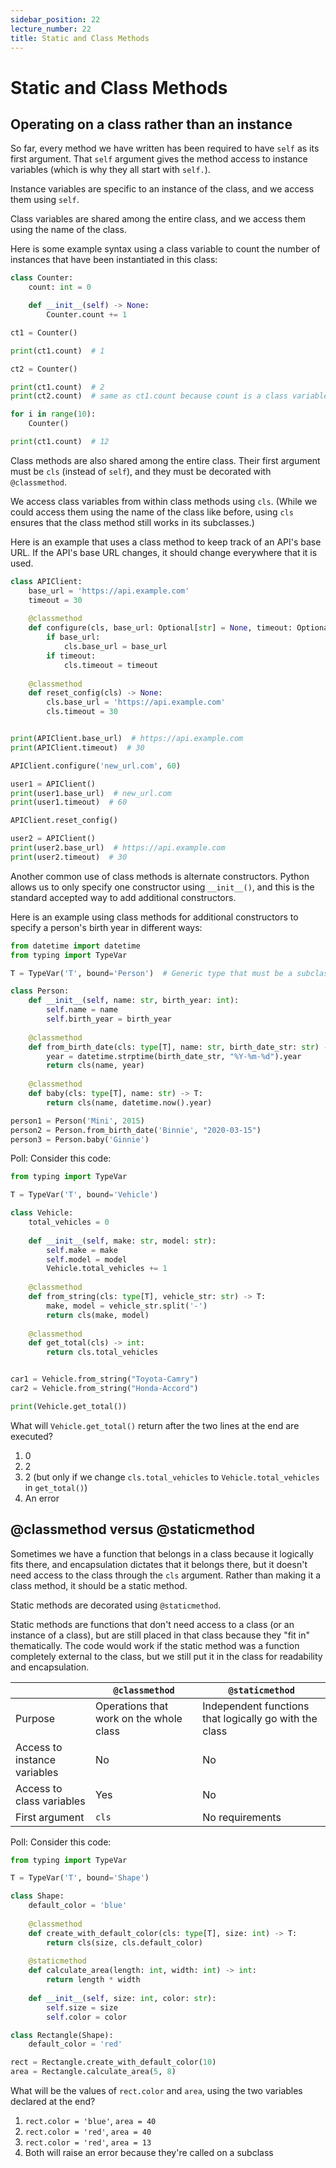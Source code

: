 ```yaml
---
sidebar_position: 22
lecture_number: 22
title: Static and Class Methods
---
```


# Static and Class Methods

## Operating on a class rather than an instance

So far, every method we have written has been required to have `self` as its first argument. That `self` argument gives the method access to instance variables (which is why they all start with `self.`).

Instance variables are specific to an instance of the class, and we access them using `self`.

Class variables are shared among the entire class, and we access them using the name of the class.

Here is some example syntax using a class variable to count the number of instances that have been instantiated in this class:
```python
class Counter:
    count: int = 0

    def __init__(self) -> None:
        Counter.count += 1

ct1 = Counter()

print(ct1.count)  # 1

ct2 = Counter()

print(ct1.count)  # 2
print(ct2.count)  # same as ct1.count because count is a class variable

for i in range(10):
    Counter()

print(ct1.count)  # 12
```

Class methods are also shared among the entire class. Their first argument must be `cls` (instead of `self`), and they must be decorated with `@classmethod`.

We access class variables from within class methods using `cls`. (While we could access them using the name of the class like before, using `cls` ensures that the class method still works in its subclasses.)

Here is an example that uses a class method to keep track of an API's base URL. If the API's base URL changes, it should change everywhere that it is used.
```python
class APIClient:
    base_url = 'https://api.example.com'
    timeout = 30
    
    @classmethod
    def configure(cls, base_url: Optional[str] = None, timeout: Optional[int] = None) -> None:
        if base_url:
            cls.base_url = base_url
        if timeout:
            cls.timeout = timeout
    
    @classmethod
    def reset_config(cls) -> None:
        cls.base_url = 'https://api.example.com'
        cls.timeout = 30


print(APIClient.base_url)  # https://api.example.com
print(APIClient.timeout)  # 30

APIClient.configure('new_url.com', 60)

user1 = APIClient()
print(user1.base_url)  # new_url.com
print(user1.timeout)  # 60

APIClient.reset_config()

user2 = APIClient()
print(user2.base_url)  # https://api.example.com
print(user2.timeout)  # 30
```

Another common use of class methods is alternate constructors. Python allows us to only specify one constructor using `__init__()`, and this is the standard accepted way to add additional constructors.

Here is an example using class methods for additional constructors to specify a person's birth year in different ways:
```python
from datetime import datetime
from typing import TypeVar

T = TypeVar('T', bound='Person')  # Generic type that must be a subclass of Person

class Person:
    def __init__(self, name: str, birth_year: int):
        self.name = name
        self.birth_year = birth_year
    
    @classmethod
    def from_birth_date(cls: type[T], name: str, birth_date_str: str) -> T:
        year = datetime.strptime(birth_date_str, "%Y-%m-%d").year
        return cls(name, year)
    
    @classmethod
    def baby(cls: type[T], name: str) -> T:
        return cls(name, datetime.now().year)

person1 = Person('Mini', 2015)
person2 = Person.from_birth_date('Binnie', "2020-03-15")
person3 = Person.baby('Ginnie')
```

Poll: Consider this code:
```python
from typing import TypeVar

T = TypeVar('T', bound='Vehicle')

class Vehicle:
    total_vehicles = 0
    
    def __init__(self, make: str, model: str):
        self.make = make
        self.model = model
        Vehicle.total_vehicles += 1
    
    @classmethod
    def from_string(cls: type[T], vehicle_str: str) -> T:
        make, model = vehicle_str.split('-')
        return cls(make, model)
    
    @classmethod
    def get_total(cls) -> int:
        return cls.total_vehicles


car1 = Vehicle.from_string("Toyota-Camry")
car2 = Vehicle.from_string("Honda-Accord")

print(Vehicle.get_total())
```
What will `Vehicle.get_total()` return after the two lines at the end are executed?
1. 0
2. 2
3. 2 (but only if we change `cls.total_vehicles` to `Vehicle.total_vehicles` in `get_total()`)
4. An error

## @classmethod versus @staticmethod

Sometimes we have a function that belongs in a class because it logically fits there, and encapsulation dictates that it belongs there, but it doesn't need access to the class through the `cls` argument. Rather than making it a class method, it should be a static method.

Static methods are decorated using `@staticmethod`.

Static methods are functions that don't need access to a class (or an instance of a class), but are still placed in that class because they "fit in" thematically. The code would work if the static method was a function completely external to the class, but we still put it in the class for readability and encapsulation.

|   | `@classmethod` | `@staticmethod` |
| - | - | - |
| Purpose | Operations that work on the whole class | Independent functions that logically go with the class |
| Access to instance variables | No | No |
| Access to class variables | Yes | No |
| First argument | `cls` | No requirements |

Poll: Consider this code:
```python
from typing import TypeVar

T = TypeVar('T', bound='Shape')

class Shape:
    default_color = 'blue'
    
    @classmethod
    def create_with_default_color(cls: type[T], size: int) -> T:
        return cls(size, cls.default_color)
    
    @staticmethod
    def calculate_area(length: int, width: int) -> int:
        return length * width
    
    def __init__(self, size: int, color: str):
        self.size = size
        self.color = color

class Rectangle(Shape):
    default_color = 'red'

rect = Rectangle.create_with_default_color(10)
area = Rectangle.calculate_area(5, 8)
```
What will be the values of `rect.color` and `area`, using the two variables declared at the end?
1. `rect.color = 'blue'`, `area = 40`
2. `rect.color = 'red'`, `area = 40`
3. `rect.color = 'red'`, `area = 13`
4. Both will raise an error because they're called on a subclass
